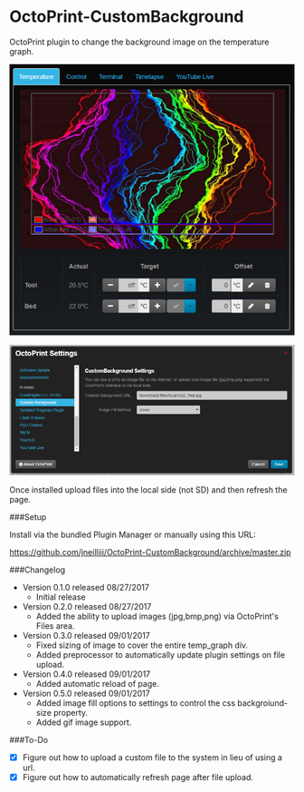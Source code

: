 # OctoPrint-CustomBackground

OctoPrint plugin to change the background image on the temperature graph.

![screenshot](screenshot.png)

![screenshot](settings.png)

Once installed upload files into the local side (not SD) and then refresh the page.

###Setup

Install via the bundled Plugin Manager or manually using this URL:

https://github.com/jneilliii/OctoPrint-CustomBackground/archive/master.zip

###Changelog

* Version 0.1.0 released 08/27/2017
  * Initial release
* Version 0.2.0 released 08/27/2017
  * Added the ability to upload images (jpg,bmp,png) via OctoPrint's Files area.
* Version 0.3.0 released 09/01/2017
  * Fixed sizing of image to cover the entire temp_graph div.
  * Added preprocessor to automatically update plugin settings on file upload.
* Version 0.4.0 released 09/01/2017
  * Added automatic reload of page.
* Version 0.5.0 released 09/01/2017
  * Added image fill options to settings to control the css backgroiund-size property.
  * Added gif image support.
  
###To-Do
* [X] Figure out how to upload a custom file to the system in lieu of using a url.
* [X] Figure out how to automatically refresh page after file upload.